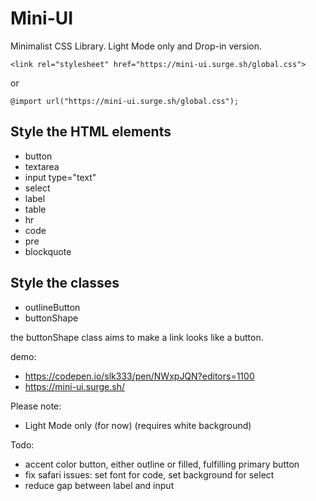 # Mini-UI

Minimalist CSS Library. Light Mode only and Drop-in version.

```
<link rel="stylesheet" href="https://mini-ui.surge.sh/global.css">
```

or

```
@import url("https://mini-ui.surge.sh/global.css");
```

## Style the HTML elements

-   button
-   textarea
-   input type="text"
-   select
-   label
-   table
-   hr
-   code
-   pre
-   blockquote

## Style the classes

-   outlineButton
-   buttonShape

the buttonShape class aims to make a link looks like a button.

demo:

-   https://codepen.io/slk333/pen/NWxpJQN?editors=1100
-   https://mini-ui.surge.sh/

Please note:

-   Light Mode only (for now) (requires white background)

Todo:

-   accent color button, either outline or filled, fulfilling primary button
-   fix safari issues: set font for code, set background for select
-   reduce gap between label and input
